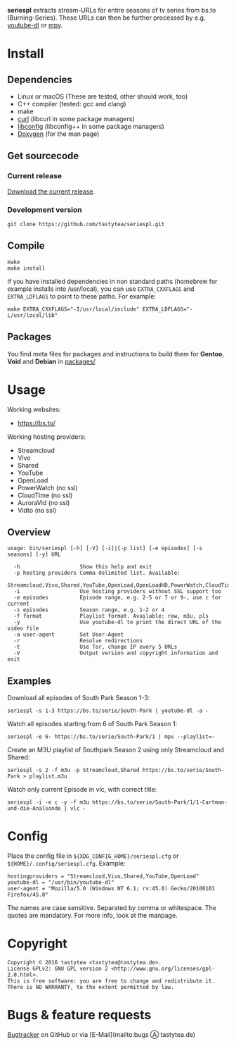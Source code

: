 **seriespl** extracts stream-URLs for entire seasons of tv series from bs.to (Burning-Series). These URLs can then be further processed by e.g. [youtube-dl](https://rg3.github.com/youtube-dl/) or [mpv](https://mpv.io/).

# Install
## Dependencies
 * Linux or macOS (These are tested, other should work, too)
 * C++ compiler (tested: gcc and clang)
 * make
 * [curl](https://curl.haxx.se/) (libcurl in some package managers)
 * [libconfig](http://www.hyperrealm.com/libconfig/libconfig.html) (libconfig++ in some package managers)
 * [Doxygen](http://doxygen.org/) (for the man page)

## Get sourcecode
### Current release
[Download the current release](https://github.com/tastytea/seriespl/releases).

### Development version
    git clone https://github.com/tastytea/seriespl.git

## Compile
    make
    make install

If you have installed dependencies in non standard paths (homebrew for example installs into /usr/local), you can use `EXTRA_CXXFLAGS` and `EXTRA_LDFLAGS` to point to these paths. For example:

    make EXTRA_CXXFLAGS="-I/usr/local/include" EXTRA_LDFLAGS="-L/usr/local/lib"

## Packages
You find meta files for packages and instructions to build them for **Gentoo**, **Void** and **Debian** in [packages/](https://github.com/tastytea/seriespl/tree/master/packages/).

# Usage
Working websites:

 * https://bs.to/

Working hosting providers:

 * Streamcloud
 * Vivo
 * Shared
 * YouTube
 * OpenLoad
 * PowerWatch (no ssl)
 * CloudTime (no ssl)
 * AuroraVid (no ssl)
 * Vidto (no ssl)

## Overview
    usage: bin/seriespl [-h] [-V] [-i]|[-p list] [-e episodes] [-s seasons] [-y] URL
    
      -h                   Show this help and exit
      -p hosting providers Comma delimited list. Available:
                           Streamcloud,Vivo,Shared,YouTube,OpenLoad,OpenLoadHD,PowerWatch,CloudTime,AuroraVid,Vidto
      -i                   Use hosting providers without SSL support too
      -e episodes          Episode range, e.g. 2-5 or 7 or 9-, use c for current
      -s episodes          Season range, e.g. 1-2 or 4
      -f format            Playlist format. Available: raw, m3u, pls
      -y                   Use youtube-dl to print the direct URL of the video file
      -a user-agent        Set User-Agent
      -r                   Resolve redirections
      -t                   Use Tor, change IP every 5 URLs
      -V                   Output version and copyright information and exit

## Examples
Download all episodes of South Park Season 1-3:

    seriespl -s 1-3 https://bs.to/serie/South-Park | youtube-dl -a -

Watch all episodes starting from 6 of South Park Season 1:

    seriespl -e 6- https://bs.to/serie/South-Park/1 | mpv --playlist=-

Create an M3U playlist of Southpark Season 2 using only Streamcloud and Shared:

    seriespl -s 2 -f m3u -p Streamcloud,Shared https://bs.to/serie/South-Park > playlist.m3u

Watch only current Episode in vlc, with correct title:

    seriespl -i -e c -y -f m3u https://bs.to/serie/South-Park/1/1-Cartman-und-die-Analsonde | vlc -

# Config
Place the config file in `${XDG_CONFIG_HOME}/seriespl.cfg` or `${HOME}/.config/seriespl.cfg`. Example:

    hostingproviders = "Streamcloud,Vivo,Shared,YouTube,OpenLoad"
    youtube-dl = "/usr/bin/youtube-dl"
    user-agent = "Mozilla/5.0 (Windows NT 6.1; rv:45.0) Gecko/20100101 Firefox/45.0"

The names are case sensitive. Separated by comma or whitespace. The quotes are mandatory. For more info, look at the manpage.

# Copyright
    Copyright © 2016 tastytea <tastytea@tastytea.de>.
    License GPLv2: GNU GPL version 2 <http://www.gnu.org/licenses/gpl-2.0.html>.
    This is free software: you are free to change and redistribute it.
    There is NO WARRANTY, to the extent permitted by law.

# Bugs & feature requests
[Bugtracker](https://github.com/tastytea/seriespl/issues) on GitHub or via [E-Mail](mailto:bugs Ⓐ tastytea.de)

